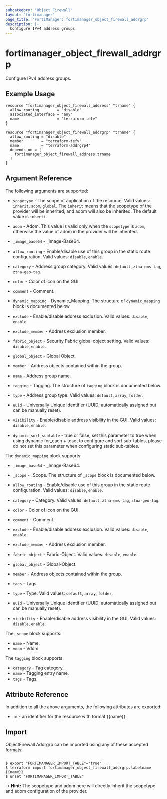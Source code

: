 ```yaml
---
subcategory: "Object Firewall"
layout: "fortimanager"
page_title: "FortiManager: fortimanager_object_firewall_addrgrp"
description: |-
  Configure IPv4 address groups.
---
```


# fortimanager_object_firewall_addrgrp
Configure IPv4 address groups.

## Example Usage

```hcl
resource "fortimanager_object_firewall_address" "trname" {
  allow_routing        = "disable"
  associated_interface = "any"
  name                 = "terraform-tefv"
}

resource "fortimanager_object_firewall_addrgrp" "trname" {
  allow_routing = "disable"
  member        = "terraform-tefv"
  name          = "terraform-addrgrp4"
  depends_on = [
    fortimanager_object_firewall_address.trname
  ]
}
```

## Argument Reference


The following arguments are supported:

* `scopetype` - The scope of application of the resource. Valid values: `inherit`, `adom`, `global`. The `inherit` means that the scopetype of the provider will be inherited, and adom will also be inherited. The default value is `inherit`.
* `adom` - Adom. This value is valid only when the `scopetype` is `adom`, otherwise the value of adom in the provider will be inherited.

* `_image_base64` - _Image-Base64.
* `allow_routing` - Enable/disable use of this group in the static route configuration. Valid values: `disable`, `enable`.

* `category` - Address group category. Valid values: `default`, `ztna-ems-tag`, `ztna-geo-tag`.

* `color` - Color of icon on the GUI.
* `comment` - Comment.
* `dynamic_mapping` - Dynamic_Mapping. The structure of `dynamic_mapping` block is documented below.
* `exclude` - Enable/disable address exclusion. Valid values: `disable`, `enable`.

* `exclude_member` - Address exclusion member.
* `fabric_object` - Security Fabric global object setting. Valid values: `disable`, `enable`.

* `global_object` - Global Object.
* `member` - Address objects contained within the group.
* `name` - Address group name.
* `tagging` - Tagging. The structure of `tagging` block is documented below.
* `type` - Address group type. Valid values: `default`, `array`, `folder`.

* `uuid` - Universally Unique Identifier (UUID; automatically assigned but can be manually reset).
* `visibility` - Enable/disable address visibility in the GUI. Valid values: `disable`, `enable`.

* `dynamic_sort_subtable` - true or false, set this parameter to true when using dynamic for_each + toset to configure and sort sub-tables, please do not set this parameter when configuring static sub-tables.

The `dynamic_mapping` block supports:

* `_image_base64` - _Image-Base64.
* `_scope` - _Scope. The structure of `_scope` block is documented below.
* `allow_routing` - Enable/disable use of this group in the static route configuration. Valid values: `disable`, `enable`.

* `category` - Category. Valid values: `default`, `ztna-ems-tag`, `ztna-geo-tag`.

* `color` - Color of icon on the GUI.
* `comment` - Comment.
* `exclude` - Enable/disable address exclusion. Valid values: `disable`, `enable`.

* `exclude_member` - Address exclusion member.
* `fabric_object` - Fabric-Object. Valid values: `disable`, `enable`.

* `global_object` - Global-Object.
* `member` - Address objects contained within the group.
* `tags` - Tags.
* `type` - Type. Valid values: `default`, `array`, `folder`.

* `uuid` - Universally Unique Identifier (UUID; automatically assigned but can be manually reset).
* `visibility` - Enable/disable address visibility in the GUI. Valid values: `disable`, `enable`.


The `_scope` block supports:

* `name` - Name.
* `vdom` - Vdom.

The `tagging` block supports:

* `category` - Tag category.
* `name` - Tagging entry name.
* `tags` - Tags.


## Attribute Reference

In addition to all the above arguments, the following attributes are exported:
* `id` - an identifier for the resource with format {{name}}.

## Import

ObjectFirewall Addrgrp can be imported using any of these accepted formats:
```

$ export "FORTIMANAGER_IMPORT_TABLE"="true"
$ terraform import fortimanager_object_firewall_addrgrp.labelname {{name}}
$ unset "FORTIMANAGER_IMPORT_TABLE"
```
-> **Hint:** The scopetype and adom here will directly inherit the scopetype and adom configuration of the provider.
